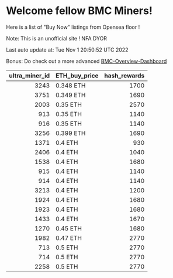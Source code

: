 # Welcome fellow BMC Miners!
Here is a list of "Buy Now" listings from Opensea floor !

Note: This is an unofficial site ! NFA DYOR

Last auto update at: Tue Nov  1 20:50:52 UTC 2022

Bonus: Do check out a more advanced [BMC-Overview-Dashboard](https://dune.com/defifunk/BMC-Overview-Dashboard)


|   ultra_miner_id | ETH_buy_price   |   hash_rewards |
|-----------------:|:----------------|---------------:|
|             3243 | 0.348 ETH       |           1700 |
|             3751 | 0.349 ETH       |           1690 |
|             2003 | 0.35 ETH        |           2570 |
|              913 | 0.35 ETH        |           1140 |
|              916 | 0.35 ETH        |           1140 |
|             3256 | 0.399 ETH       |           1690 |
|             1371 | 0.4 ETH         |            930 |
|             2406 | 0.4 ETH         |           1040 |
|             1538 | 0.4 ETH         |           1680 |
|              915 | 0.4 ETH         |           1140 |
|              914 | 0.4 ETH         |           1140 |
|             3213 | 0.4 ETH         |           1200 |
|             1924 | 0.4 ETH         |           1680 |
|             1923 | 0.4 ETH         |           1680 |
|             1433 | 0.4 ETH         |           1670 |
|             1270 | 0.45 ETH        |           1680 |
|             1982 | 0.47 ETH        |           2770 |
|              713 | 0.5 ETH         |           2770 |
|              714 | 0.5 ETH         |           2770 |
|             2258 | 0.5 ETH         |           2770 |